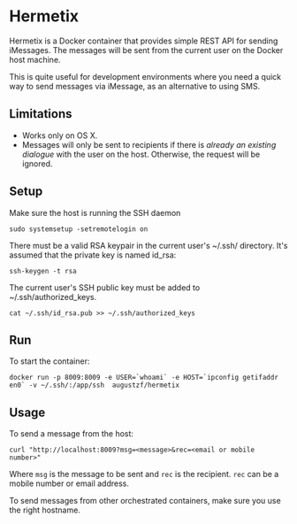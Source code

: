 # Hermetix

Hermetix is a Docker container that provides simple REST API for sending iMessages. The messages will be sent from the current user on the Docker host machine.

This is quite useful for development environments where you need a quick way to send messages via iMessage, as an alternative to using SMS.

## Limitations

- Works only on OS X.
- Messages will only be sent to recipients if there is *already an existing dialogue* with the user on the host. Otherwise, the request will be ignored.

## Setup

Make sure the host is running the SSH daemon

    sudo systemsetup -setremotelogin on

There must be a valid RSA keypair in the current user's ~/.ssh/ directory. It's assumed that the private key is named id_rsa: 

    ssh-keygen -t rsa

The current user's SSH public key must be added to ~/.ssh/authorized_keys.

    cat ~/.ssh/id_rsa.pub >> ~/.ssh/authorized_keys

## Run

To start the container:

    docker run -p 8009:8009 -e USER=`whoami` -e HOST=`ipconfig getifaddr en0` -v ~/.ssh/:/app/ssh  augustzf/hermetix

## Usage

To send a message from the host:

    curl "http://localhost:8009?msg=<message>&rec=<email or mobile number>"

Where `msg` is the message to be sent and `rec` is the recipient. `rec` can be a mobile number or email address.

To send messages from other orchestrated containers, make sure you use the right hostname.

